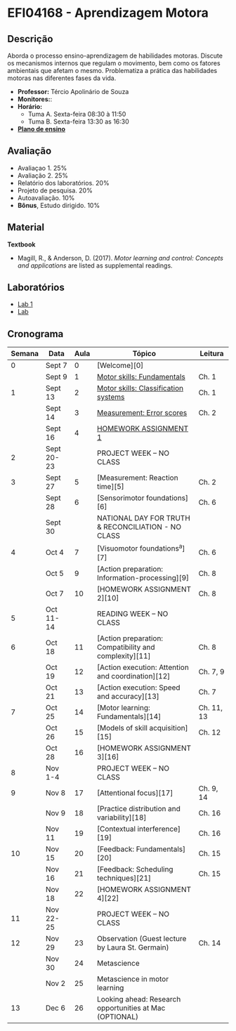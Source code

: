 # EFI04168 - Aprendizagem Motora

## Descrição

Aborda o processo ensino-aprendizagem de habilidades motoras. Discute os mecanismos internos que regulam o movimento, bem como os fatores 
ambientais que afetam o mesmo. Problematiza a prática das habilidades motoras nas diferentes fases da vida.

- **Professor:** Tércio Apolinário de Souza
- **Monitores:**: 
- **Horário:**
  - Tuma A. Sexta-feira 08:30 à 11:50
  - Tuma B. Sexta-feira 13:30 as 16:30 
- [**Plano de ensino**][1]

## Avaliação
- Avaliaçao 1. 25%
- Avaliação 2. 25%
- Relatório dos laboratórios. 20%
- Projeto de pesquisa. 20%
- Autoavaliação. 10%
- **Bônus**, Estudo dirigido. 10% 
## Material
**Textbook** 
- Magill, R., & Anderson, D. (2017). *Motor learning and control: Concepts and applications* are listed as supplemental readings.  

## Laboratórios
- [Lab 1][2]
- [Lab][3]

## Cronograma

| **Semana** | **Data**   | **Aula** | **Tópico**                                               | **Leitura** |
|----------|------------|-------------|---------------------------------------------------------|-------------|
| 0        | Sept 7     | 0           | [Welcome][0]                                            |             |
|          | Sept 9     | 1           | [Motor skills: Fundamentals][1]                         | Ch. 1       |
| 1        | Sept 13    | 2           | [Motor skills: Classification systems][2]               | Ch. 1       |
|          | Sept 14    | 3           | [Measurement: Error scores][3]                          | Ch. 2       |
|          | Sept 16    | 4           | [HOMEWORK ASSIGNMENT 1][4]                              |             |
| 2        | Sept 20-23 |             | PROJECT WEEK – NO CLASS                                 |             |
| 3        | Sept 27    | 5           | [Measurement: Reaction time][5]                         | Ch. 2       |
|          | Sept 28    | 6           | [Sensorimotor foundations][6]                           | Ch. 6       |
|          | Sept 30    |             | NATIONAL DAY FOR TRUTH & RECONCILIATION - NO CLASS      |             |
| 4        | Oct 4      | 7           | [Visuomotor foundations<sup>a</sup>][7]                 | Ch. 6       |
|          | Oct 5      | 9           | [Action preparation: Information-processing][9]         | Ch. 8       |
|          | Oct 7      | 10          | [HOMEWORK ASSIGNMENT 2][10]                             | Ch. 8       |
| 5        | Oct 11-14  |             | READING WEEK – NO CLASS                                 |             |
| 6        | Oct 18     | 11          | [Action preparation: Compatibility and complexity][11]  | Ch. 8       |
|          | Oct 19     | 12          | [Action execution: Attention and coordination][12]      | Ch. 7, 9    |
|          | Oct 21     | 13          | [Action execution: Speed and accuracy][13]              | Ch. 7       |
| 7        | Oct 25     | 14          | [Motor learning: Fundamentals][14]                      | Ch. 11, 13  |
|          | Oct 26     | 15          | [Models of skill acquisition][15]                       | Ch. 12      |
|          | Oct 28     | 16          | [HOMEWORK ASSIGNMENT 3][16]                             |             |
| 8        | Nov 1-4    |             | PROJECT WEEK – NO CLASS                                 |             |
| 9        | Nov 8      | 17          | [Attentional focus][17]                                 | Ch. 9, 14   |
|          | Nov 9      | 18          | [Practice distribution and variability][18]             | Ch. 16      |
|          | Nov 11     | 19          | [Contextual interference][19]                           | Ch. 16      |
| 10       | Nov 15     | 20          | [Feedback: Fundamentals][20]                            | Ch. 15      |
|          | Nov 16     | 21          | [Feedback: Scheduling techniques][21]                   | Ch. 15      |
|          | Nov 18     | 22          | [HOMEWORK ASSIGNMENT 4][22]                             |             |
| 11       | Nov 22-25  |             | PROJECT WEEK – NO CLASS                                 |             |
| 12       | Nov 29     | 23          | Observation (Guest lecture by Laura St. Germain)        | Ch. 14      |
|          | Nov 30     | 24          | Metascience                                             |             |
|          | Nov 2      | 25          | Metascience in motor learning                           |             |
| 13       | Dec 6      | 26          | Looking ahead: Research opportunities at Mac (OPTIONAL) |             |


[1]:(https://nneurom.com)
[2]:(https://nneurom.com)
[3]:(https://nneurom.com)
[4]:(https://nneurom.com)
